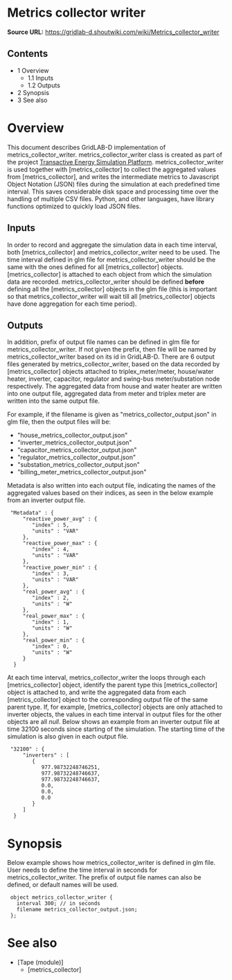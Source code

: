 # Metrics collector writer

**Source URL:** https://gridlab-d.shoutwiki.com/wiki/Metrics_collector_writer
## Contents

  * 1 Overview
    * 1.1 Inputs
    * 1.2 Outputs
  * 2 Synopsis
  * 3 See also
# Overview

This document describes GridLAB-D implementation of metrics_collector_writer. metrics_collector_writer class is created as part of the project [Transactive Energy Simulation Platform](http://tesp.readthedocs.io/en/latest/index.html). metrics_collector_writer is used together with [metrics_collector] to collect the aggregated values from [metrics_collector], and writes the intermediate metrics to Javascript Object Notation (JSON) files during the simulation at each predefined time interval. This saves considerable disk space and processing time over the handling of multiple CSV files. Python, and other languages, have library functions optimized to quickly load JSON files.   


## Inputs

In order to record and aggregate the simulation data in each time interval, both [metrics_collector] and metrics_collector_writer need to be used. The time interval defined in glm file for metrics_collector_writer should be the same with the ones defined for all [metrics_collector] objects. [metrics_collector] is attached to each object from which the simulation data are recorded. metrics_collector_writer should be defined **before** defining all the [metrics_collector] objects in the glm file (this is important so that metrics_collector_writer will wait till all [metrics_collector] objects have done aggregation for each time period).   


## Outputs

In addition, prefix of output file names can be defined in glm file for metrics_collector_writer. If not given the prefix, then file will be named by metrics_collector_writer based on its id in GridLAB-D. There are 6 output files generated by metrics_collector_writer, based on the data recorded by [metrics_collector] objects attached to triplex_meter/meter, house/water heater, inverter, capacitor, regulator and swing-bus meter/substation node respectively. The aggregated data from house and water heater are written into one output file, aggregated data from meter and triplex meter are written into the same output file.  


For example, if the filename is given as "metrics_collector_output.json" in glm file, then the output files will be: 

  * "house_metrics_collector_output.json"
  * "inverter_metrics_collector_output.json"
  * "capacitor_metrics_collector_output.json"
  * "regulator_metrics_collector_output.json"
  * "substation_metrics_collector_output.json"
  * "billing_meter_metrics_collector_output.json"   

Metadata is also written into each output file, indicating the names of the aggregated values based on their indices, as seen in the below example from an inverter output file. 
    
    
     "Metadata" : {
         "reactive_power_avg" : {
            "index" : 5,
            "units" : "VAR"
         },
         "reactive_power_max" : {
            "index" : 4,
            "units" : "VAR"
         },
         "reactive_power_min" : {
            "index" : 3,
            "units" : "VAR"
         },
         "real_power_avg" : {
            "index" : 2,
            "units" : "W"
         },
         "real_power_max" : {
            "index" : 1,
            "units" : "W"
         },
         "real_power_min" : {
            "index" : 0,
            "units" : "W"
         }
      }
    

At each time interval, metrics_collector_writer the loops through each [metrics_collector] object, identify the parent type this [metrics_collector] object is attached to, and write the aggregated data from each [metrics_collector] object to the corresponding output file of the same parent type. If, for example, [metrics_collector] objects are only attached to inverter objects, the values in each time interval in output files for the other objects are all _null_. Below shows an example from an inverter output file at time 32100 seconds since starting of the simulation. The starting time of the simulation is also given in each output file. 
    
    
     "32100" : {
         "inverters" : [
            {
               977.98732248746251,
               977.98732248746637,
               977.98732248746637,
               0.0,
               0.0,
               0.0
            }
         ]
      }
    

# Synopsis

Below example shows how metrics_collector_writer is defined in glm file. User needs to define the time interval in seconds for metrics_collector_writer. The prefix of output file names can also be defined, or default names will be used. 
    
    
     object metrics_collector_writer {
       interval 300; // in seconds
       filename metrics_collector_output.json;
     };
    

# See also

  * [Tape (module)]
    * [metrics_collector]
